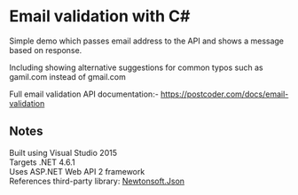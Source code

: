 # Email validation with C#
Simple demo which passes email address to the API and shows a message based on response.

Including showing alternative suggestions for common typos such as gamil.com instead of gmail.com

Full email validation API documentation:- https://postcoder.com/docs/email-validation

## Notes

Built using Visual Studio 2015  
Targets .NET 4.6.1  
Uses ASP.NET Web API 2 framework  
References third-party library: [Newtonsoft.Json](https://github.com/JamesNK/Newtonsoft.Json)
